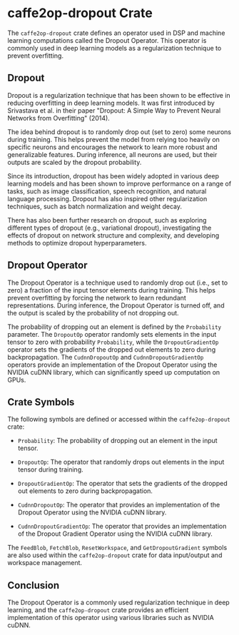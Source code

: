 # caffe2op-dropout Crate

The `caffe2op-dropout` crate defines an operator
used in DSP and machine learning computations
called the Dropout Operator. This operator is
commonly used in deep learning models as
a regularization technique to prevent overfitting.

## Dropout

Dropout is a regularization technique that has
been shown to be effective in reducing overfitting
in deep learning models. It was first introduced
by Srivastava et al. in their paper "Dropout:
A Simple Way to Prevent Neural Networks from
Overfitting" (2014).

The idea behind dropout is to randomly drop out
(set to zero) some neurons during training. This
helps prevent the model from relying too heavily
on specific neurons and encourages the network to
learn more robust and generalizable
features. During inference, all neurons are used,
but their outputs are scaled by the dropout
probability.

Since its introduction, dropout has been widely
adopted in various deep learning models and has
been shown to improve performance on a range of
tasks, such as image classification, speech
recognition, and natural language
processing. Dropout has also inspired other
regularization techniques, such as batch
normalization and weight decay.

There has also been further research on dropout,
such as exploring different types of dropout
(e.g., variational dropout), investigating the
effects of dropout on network structure and
complexity, and developing methods to optimize
dropout hyperparameters.

## Dropout Operator

The Dropout Operator is a technique used to
randomly drop out (i.e., set to zero) a fraction
of the input tensor elements during training. This
helps prevent overfitting by forcing the network
to learn redundant representations. During
inference, the Dropout Operator is turned off, and
the output is scaled by the probability of not
dropping out.

The probability of dropping out an element is
defined by the `Probability` parameter. The
`DropoutOp` operator randomly sets elements in the
input tensor to zero with probability
`Probability`, while the `DropoutGradientOp`
operator sets the gradients of the dropped out
elements to zero during backpropagation. The
`CudnnDropoutOp` and `CudnnDropoutGradientOp`
operators provide an implementation of the Dropout
Operator using the NVIDIA cuDNN library, which can
significantly speed up computation on GPUs.

## Crate Symbols

The following symbols are defined or accessed
within the `caffe2op-dropout` crate:

- `Probability`: The probability of dropping out
  an element in the input tensor.

- `DropoutOp`: The operator that randomly drops
  out elements in the input tensor during
  training.

- `DropoutGradientOp`: The operator that sets the
  gradients of the dropped out elements to zero
  during backpropagation.

- `CudnnDropoutOp`: The operator that provides an
  implementation of the Dropout Operator using the
  NVIDIA cuDNN library.

- `CudnnDropoutGradientOp`: The operator that
  provides an implementation of the Dropout
  Gradient Operator using the NVIDIA cuDNN
  library.

The `FeedBlob`, `FetchBlob`, `ResetWorkspace`, and
`GetDropoutGradient` symbols are also used within
the `caffe2op-dropout` crate for data input/output
and workspace management.

## Conclusion

The Dropout Operator is a commonly used
regularization technique in deep learning, and the
`caffe2op-dropout` crate provides an efficient
implementation of this operator using various
libraries such as NVIDIA cuDNN.
